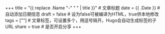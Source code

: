 +++
title = "{{ replace .Name "-" " " | title }}"  # 文章标题
date = {{ .Date }}  # 自动添加日期信息
draft = false  # 设为false可被编译为HTML，true供本地修改
tags = [""]  # 文章标签，可设置多个，用逗号隔开。Hugo会自动生成标签的子URL
share = true  # 是否开启分享
+++